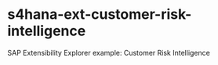 # s4hana-ext-customer-risk-intelligence
SAP Extensibility Explorer example: Customer Risk Intelligence 
